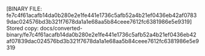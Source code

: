 [BINARY FILE: fe7c4f61acafb14da0b280e2e1fe441e1736c5afb52a4b21ef0436eb42af07839dac024576bd3b321f7678da1a1e68aa5b84ceee7612fc6381986e5e9319]
Stored copy: docs/converted-binary/fe7c4f61acafb14da0b280e2e1fe441e1736c5afb52a4b21ef0436eb42af07839dac024576bd3b321f7678da1a1e68aa5b84ceee7612fc6381986e5e9319
